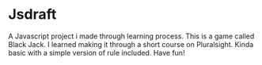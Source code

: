 # Jsdraft
A Javascript project i made through learning process.
This is a game called Black Jack. I learned making it through a short course on Pluralsight. Kinda basic with a simple version of rule included. Have fun!
